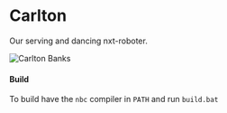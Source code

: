 # Carlton
Our serving and dancing nxt-roboter.

![Carlton Banks](http://vignette2.wikia.nocookie.net/p__/images/b/b0/Alfonso_ribeiro.png/revision/latest?cb=20141022233329&path-prefix=protagonist)


#### Build

To build have the ``nbc`` compiler in ``PATH`` and run ``build.bat``